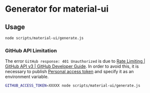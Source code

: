 # Generator for material-ui

## Usage

```sh
node scripts/material-ui/generate.js
```

### GitHub API Limitation

The error `GitHub response: 401 Unauthorized` is due to
[Rate Limiting | GitHub API v3 \| GitHub Developer Guide](https://developer.github.com/v3/#rate-limiting).
In order to avoid this, it is necessary to publish
[Personal access token](https://github.com/settings/tokens) and specify it as an
environment variable.

```sh
GITHUB_ACCESS_TOKEN=XXXXX node scripts/material-ui/generate.js
```
